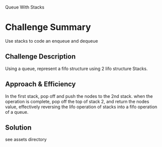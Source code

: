 Queue With Stacks

# Challenge Summary
Use stacks to code an enqueue and dequeue

## Challenge Description
Using a queue, represent a fifo structure using 2 lifo structure Stacks.

## Approach & Efficiency
In the first stack, pop off and push the nodes to the 2nd stack. when the operation is complete, pop off the top of stack 2, and return the nodes value, effectively reversing the lifo operation of stacks into a fifo operation of a queue.

## Solution
see assets directory